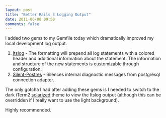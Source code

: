 ```yaml
---
layout: post
title: "Better Rails 3 Logging Output"
date: 2011-06-08 09:50
comments: false
---
```


I added two gems to my Gemfile today which dramatically improved my local development log output. 

1. [Itslog](https://github.com/johmas/itslog) - The formatting will prepend all log statements with a colored header and additional information about the statement. The information and structure of the new statements is customizable through configuration.
2. [Silent-Postres](https://github.com/dolzenko/silent-postgres) - Silences internal diagnostic messages from postgresql connection adapter.

The only gotcha I had after adding these gems is I needed to switch to the dark iTerm2 [solarized](http://www.scottw.com/solarized) theme to view the Itslog output (although this can be overridden if I really want to use the light background).

Highly recommended. 
